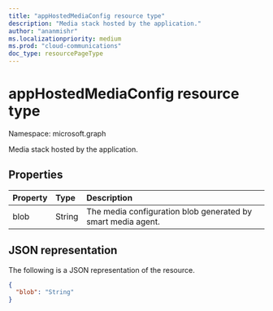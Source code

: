 ```yaml
---
title: "appHostedMediaConfig resource type"
description: "Media stack hosted by the application."
author: "ananmishr"
ms.localizationpriority: medium
ms.prod: "cloud-communications"
doc_type: resourcePageType
---
```


# appHostedMediaConfig resource type

Namespace: microsoft.graph

Media stack hosted by the application.

## Properties

| Property                          | Type    | Description                                                     |
| :-------------------------------- | :------ | :---------------------------------------------------------------|
| blob                              | String  | The media configuration blob generated by smart media agent.    |

## JSON representation

The following is a JSON representation of the resource.

<!-- {
  "blockType": "resource",
  "optionalProperties": [

  ],
  "baseType": "microsoft.graph.mediaConfig",
  "@odata.type": "microsoft.graph.appHostedMediaConfig"
}-->
```json
{
  "blob": "String"
}
```

<!-- uuid: 8fcb5dbc-d5aa-4681-8e31-b001d5168d79
2015-10-25 14:57:30 UTC -->
<!--
{
  "type": "#page.annotation",
  "description": "appHostedMediaConfig resource",
  "keywords": "",
  "section": "documentation",
  "tocPath": "",
  "suppressions": []
}
-->

